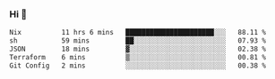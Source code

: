 ### Hi 👋

<!--START_SECTION:waka-->

```txt
Nix          11 hrs 6 mins   ██████████████████████░░░   88.11 %
sh           59 mins         ██░░░░░░░░░░░░░░░░░░░░░░░   07.93 %
JSON         18 mins         ▓░░░░░░░░░░░░░░░░░░░░░░░░   02.38 %
Terraform    6 mins          ▒░░░░░░░░░░░░░░░░░░░░░░░░   00.81 %
Git Config   2 mins          ░░░░░░░░░░░░░░░░░░░░░░░░░   00.38 %
```

<!--END_SECTION:waka-->
